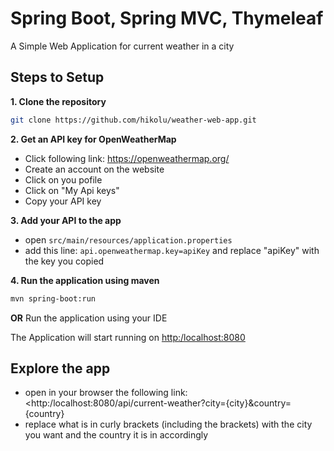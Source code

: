 # Spring Boot, Spring MVC, Thymeleaf

A Simple Web Application for current weather in a city

## Steps to Setup
**1. Clone the repository**
```bash
git clone https://github.com/hikolu/weather-web-app.git
```

**2. Get an API key for OpenWeatherMap**
- Click following link: https://openweathermap.org/
- Create an account on the website
- Click on you pofile
- Click on "My Api keys"
- Copy your API key

**3. Add your API to the app**
+ open `src/main/resources/application.properties`
+ add this line: `api.openweathermap.key=apiKey` and replace "apiKey" with the key you copied

**4. Run the application using maven**
```bash
mvn spring-boot:run
```
**OR**
Run the application using your IDE

The Application will start running on <http:/localhost:8080>

## Explore the app
+ open in your browser the following link: <http:/localhost:8080/api/current-weather?city={city}&country={country}
+ replace what is in curly brackets (including the brackets) with the city you want and the country it is in accordingly
